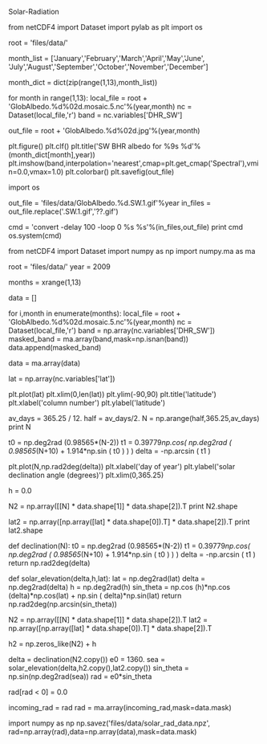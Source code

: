 Solar-Radiation

from netCDF4 import Dataset
import pylab as plt
import os

root = 'files/data/'

month_list = ['January','February','March','April','May','June',\
              'July','August','September','October','November','December']
              
month_dict = dict(zip(range(1,13),month_list))

for month in range(1,13):
    local_file = root + 'GlobAlbedo.%d%02d.mosaic.5.nc'%(year,month)
    nc = Dataset(local_file,'r')
    band = nc.variables['DHR_SW']
    
out_file = root + 'GlobAlbedo.%d%02d.jpg'%(year,month)

plt.figure()
plt.clf()
plt.title('SW BHR albedo for %9s %d'%(month_dict[month],year))
plt.imshow(band,interpolation='nearest',cmap=plt.get_cmap('Spectral'),vmin=0.0,vmax=1.0)
plt.colorbar()
plt.savefig(out_file)

import os

out_file = 'files/data/GlobAlbedo.%d.SW.1.gif'%year
in_files = out_file.replace('.SW.1.gif','??.gif')

cmd = 'convert -delay 100 -loop 0 %s %s'%(in_files,out_file)
print cmd
os.system(cmd)

from netCDF4 import Dataset
import numpy as np
import numpy.ma as ma

root = 'files/data/'
year = 2009

months = xrange(1,13)

data = []

for i,month in enumerate(months):
    local_file = root + 'GlobAlbedo.%d%02d.mosaic.5.nc'%(year,month)
    nc = Dataset(local_file,'r')
    band = np.array(nc.variables['DHR_SW'])
    masked_band = ma.array(band,mask=np.isnan(band))
    data.append(masked_band)
    
data = ma.array(data)

lat = np.array(nc.variables['lat'])

plt.plot(lat)
plt.xlim(0,len(lat))
plt.ylim(-90,90)
plt.title('latitude')
plt.xlabel('column number')
plt.ylabel('latitude')

av_days = 365.25 / 12.
half = av_days/2.
N = np.arange(half,365.25,av_days)
print N

t0 = np.deg2rad (0.98565*(N-2))
t1 = 0.39779*np.cos( np.deg2rad ( 0.98565*(N+10) + 1.914*np.sin ( t0 ) ) )
delta = -np.arcsin ( t1 )

plt.plot(N,np.rad2deg(delta))
plt.xlabel('day of year')
plt.ylabel('solar declination angle (degrees)')
plt.xlim(0,365.25)

h = 0.0

N2 = np.array([[N] * data.shape[1]] * data.shape[2]).T
print N2.shape

lat2 = np.array([np.array([lat] * data.shape[0]).T] * data.shape[2]).T
print lat2.shape

def declination(N):
    t0 = np.deg2rad (0.98565*(N-2))
    t1 = 0.39779*np.cos( np.deg2rad ( 0.98565*(N+10) + 1.914*np.sin ( t0 ) ) )
    delta = -np.arcsin ( t1 )
    return np.rad2deg(delta)
    
def solar_elevation(delta,h,lat):
    lat = np.deg2rad(lat)
    delta = np.deg2rad(delta)
    h = np.deg2rad(h)
    sin_theta = np.cos (h)*np.cos (delta)*np.cos(lat) + np.sin ( delta)*np.sin(lat)
    return np.rad2deg(np.arcsin(sin_theta))
    
N2 = np.array([[N] * data.shape[1]] * data.shape[2]).T
lat2 = np.array([np.array([lat] * data.shape[0]).T] * data.shape[2]).T

h2 = np.zeros_like(N2) + h

delta = declination(N2.copy())
e0 = 1360.
sea = solar_elevation(delta,h2.copy(),lat2.copy())
sin_theta = np.sin(np.deg2rad(sea))
rad = e0*sin_theta

rad[rad < 0] = 0.0

incoming_rad = rad
rad = ma.array(incoming_rad,mask=data.mask)

import numpy as np
np.savez('files/data/solar_rad_data.npz',\
         rad=np.array(rad),data=np.array(data),mask=data.mask)





